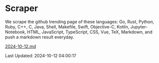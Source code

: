 # Scraper

We scrape the github trending page of these languages: Go, Rust, Python, Ruby, C++, C, Java, Shell, Makefile, Swift, Objective-C, Kotlin, Jupyter-Notebook, HTML, JavaScript, TypeScript, CSS, Vue, TeX, Markdown, and push a markdown result everyday.

[2024-10-12.md](https://github.com/yangwenmai/github-trending-backup/blob/master/2024-10-12.md)

Last Updated: 2024-10-12 04:00:17
